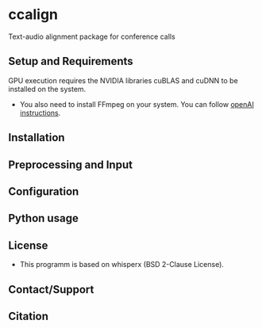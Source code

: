 # ccalign
Text-audio alignment package for conference calls

## Setup and Requirements
GPU execution requires the NVIDIA libraries cuBLAS and cuDNN to be installed on the system.
- You also need to install FFmpeg on your system. You can follow [openAI instructions](https://github.com/openai/whisper#setup).

## Installation

## Preprocessing and Input


## Configuration

## Python usage

## License
- This programm is based on whisperx (BSD 2-Clause License).

## Contact/Support


## Citation

